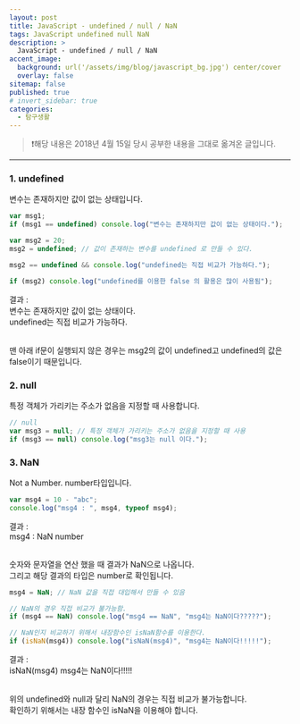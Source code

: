 ```yaml
---
layout: post
title: JavaScript - undefined / null / NaN
tags: JavaScript undefined null NaN
description: >
  JavaScript - undefined / null / NaN
accent_image:
  background: url('/assets/img/blog/javascript_bg.jpg') center/cover
  overlay: false
sitemap: false
published: true
# invert_sidebar: true
categories:
  - 탐구생활
---
```


> ❗️해당 내용은 2018년 4월 15일 당시 공부한 내용을 그대로 옮겨온 글입니다.

---

### 1. undefined

변수는 존재하지만 값이 없는 상태입니다.

```javascript
var msg1;
if (msg1 == undefined) console.log("변수는 존재하지만 값이 없는 상태이다.");

var msg2 = 20;
msg2 = undefined; // 값이 존재하는 변수를 undefined 로 만들 수 있다.

msg2 == undefined && console.log("undefined는 직접 비교가 가능하다.");

if (msg2) console.log("undefined를 이용한 false 의 활용은 많이 사용됨");
```

결과 :<br>
변수는 존재하지만 값이 없는 상태이다.<br>
undefined는 직접 비교가 가능하다.<br><br>

맨 아래 if문이 실행되지 않은 경우는 msg2의 값이 undefined고 undefined의 값은 false이기 때문입니다.<br>

### 2. null

특정 객체가 가리키는 주소가 없음을 지정할 때 사용합니다.

```javascript
// null
var msg3 = null; // 특정 객체가 가리키는 주소가 없음을 지정할 때 사용
if (msg3 == null) console.log("msg3는 null 이다.");
```

### 3. NaN

Not a Number. number타입입니다.<br>

```javascript
var msg4 = 10 - "abc";
console.log("msg4 : ", msg4, typeof msg4);
```

결과 :<br>
msg4 : NaN number<br><br>

숫자와 문자열을 연산 했을 때 결과가 NaN으로 나옵니다.<br>
그리고 해당 결과의 타입은 number로 확인됩니다.<br>

```javascript
msg4 = NaN; // NaN 값을 직접 대입해서 만들 수 있음

// NaN의 경우 직접 비교가 불가능함.
if (msg4 == NaN) console.log("msg4 == NaN", "msg4는 NaN이다?????");

// NaN인지 비교하기 위해서 내장함수인 isNaN함수를 이용한다.
if (isNaN(msg4)) console.log("isNaN(msg4)", "msg4는 NaN이다!!!!!");
```

결과 :<br>
isNaN(msg4) msg4는 NaN이다!!!!!<br><br>

위의 undefined와 null과 달리 NaN의 경우는 직접 비교가 불가능합니다.<br>
확인하기 위해서는 내장 함수인 isNaN을 이용해야 합니다.<br>
